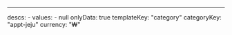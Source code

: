 ---
  descs: 
    - 
      values: 
        - null
  onlyData: true
  templateKey: "category"
  categoryKey: "appt-jeju"
  currency: "₩"
